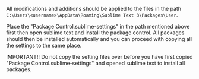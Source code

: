 All modifications and additions should be applied to the files in the path `C:\Users\<username>\AppData\Roaming\Sublime Text 3\Packages\User`.

Place the "Package Control.sublime-settings" in the path mentioned above first then open sublime text and install the package control. All packages should then be installed automatically and you can proceed with copying all the settings to the same place.

IMPORTANT!! Do not copy the setting files over before you have first copied "Package Control.sublime-settings" and opened sublime text to install all packages.